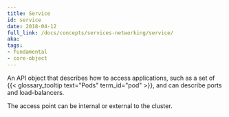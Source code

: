 ```yaml
---
title: Service
id: service
date: 2018-04-12
full_link: /docs/concepts/services-networking/service/
aka: 
tags:
- fundamental
- core-object 
---
```

 An API object that describes how to access applications, such as a set of {{< glossary_tooltip text="Pods" term_id="pod" >}}, and can describe ports and load-balancers.

<!--more--> 

The access point can be internal or external to the cluster.

